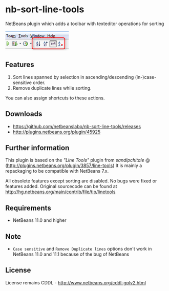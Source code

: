 nb-sort-line-tools
==================

NetBeans plugin which adds a toolbar with texteditor operations for sorting

![Screenshot](screenshots/screenshot.png)

## Features

1. Sort lines spanned by selection in ascending/descending (in-)case-sensitive order.
2. Remove duplicate lines while sorting.

You can also assign shortcuts to these actions.

## Downloads

- https://github.com/netbeanslabo/nb-sort-line-tools/releases
- http://plugins.netbeans.org/plugin/45925

## Further information

This plugin is based on the _"Line Tools"_ plugin from _sandipchitale_ @ (http://plugins.netbeans.org/plugin/3857/line-tools)
It is mainly a repackaging to be compatible with NetBeans 7.x.

All obsolete features except sorting are disabled. No bugs were fixed or features added.
Original sourcecode can be found at http://hg.netbeans.org/main/contrib/file/tip/linetools

## Requirements

- NetBeans 11.0 and higher

## Note

- `Case sensitive` and `Remove Duplicate lines` options don't work in NetBeans 11.0 and 11.1 because of the bug of NetBeans

## License

License remains CDDL - http://www.netbeans.org/cddl-gplv2.html

